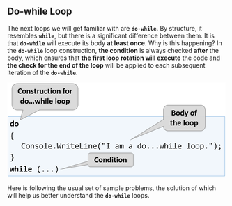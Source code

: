 ## Do-while Loop

The next loops we will get familiar with are **`do-while`**. By structure, it resembles **`while`**, but there is a significant difference between them. It is that **`do-while`** will execute its body **at least once**. Why is this happening? In the **`do-while`** loop construction, **the condition** is always checked **after** the body, which ensures that **the first loop rotation will execute** the code and **the check for the end of the loop** will be applied to each subsequent iteration of the **`do-while`**.

![](/assets/chapter-7-images/00.Do-while-01.png)

Here is following the usual set of sample problems, the solution of which will help us better understand the **`do-while`** loops.
